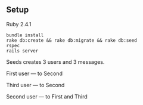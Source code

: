 ## Setup

Ruby 2.4.1

```
bundle install
rake db:create && rake db:migrate && rake db:seed
rspec
rails server
```

Seeds creates 3 users and 3 messages.

First user — to Second

Third user — to Second

Second user — to First and Third

